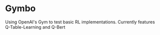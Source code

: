 # Gymbo
Using OpenAI's Gym to test basic RL implementations. Currently features Q-Table-Learning and Q-Bert
